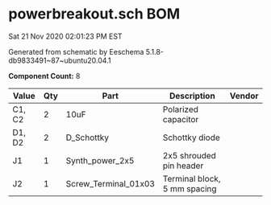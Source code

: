 # powerbreakout.sch BOM

Sat 21 Nov 2020 02:01:23 PM EST

Generated from schematic by Eeschema 5.1.8-db9833491~87~ubuntu20.04.1

**Component Count:** 8

| Value | Qty | Part | Description | Vendor |
| ----- | --- | ---- | ----------- | ------ |
| C1, C2 | 2 | 10uF | Polarized capacitor |  |
| D1, D2 | 2 | D_Schottky | Schottky diode |  |
| J1 | 1 | Synth_power_2x5 | 2x5 shrouded pin header |  |
| J2 | 1 | Screw_Terminal_01x03 | Terminal block, 5 mm spacing |  |
    
